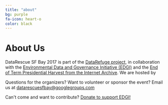```yaml
---
title: "about"
bg: purple
fa-icon: heart-o
color: black  
---
```


# About Us

DataRescue SF Bay 2017 is part of the [DataRefuge project](http://www.ppehlab.org/datarefuge), in collaboration with the [Environmental Data and Governance Initiative (EDGI)](https://envirodatagov.org/) and the [End of Term Presidential Harvest from the Internet Archive](http://eotarchive.cdlib.org/). We are hosted by 

Questions for the organizers? Want to volunteer or sponsor the event? Email us at [datarescuesfbay@googlegroups.com](mailto:datarescuesfbay@googlegroups.com)

Can't come and want to contribute? [Donate to support EDGI!](https://www.generosity.com/community-fundraising/protect-public-environmental-data-and-research)
